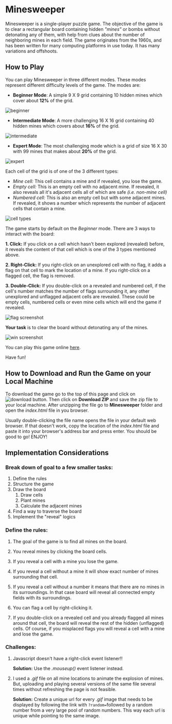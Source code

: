# Minesweeper

Minesweeper is a single-player puzzle game. The objective of the game is to clear a rectangular board containing hidden *"mines"* or bombs without detonating any of them, with help from clues about the number of neighboring mines in each field. The game originates from the 1960s, and has been written for many computing platforms in use today. It has many variations and offshoots.

## How to Play
You can play Minesweeper in three different modes. These modes represent different difficulty levels of the game. The modes are:

- __Beginner Mode__: A simple 9 X 9 grid containing 10 hidden mines which cover about **12%** of the grid.

![beginner](images/beginner-screenshot.png)

- __Intermediate Mode__: A more challenging 16 X 16 grid containing 40 hidden mines which covers about **16%** of the grid.

![intermediate](images/intermediate-screenshot.png)

- __Expert Mode__: The most challenging mode which is a grid of size 16 X 30 with 99 mines that makes about **20%** of the grid.

![expert](images/expert-screenshot.png)

Each cell of the grid is of one of the 3 different types:

- *Mine cell:* This cell contains a mine and if revealed, you lose the game.
- *Empty cell:* This is an empty cell with no adjacent mine. If revealed, it also reveals all it's adjacent cells all of which are safe *(i.e. non-mine cell)*
- *Numbered cell:* This is also an empty cell but with some adjacent mines. If revealed, it shows a number which represents the number of adjacent cells that contain a mine.

![cell types](images/cell-types.png)

The game starts by default on the *Beginner* mode. There are 3 ways to interact with the board:

**1. Click:** If you click on a cell which hasn't been explored (revealed) before, it reveals the content of that cell which is one of the 3 types mentioned above.

**2. Right-Click:** If you right-click on an unexplored cell with no flag, it adds a flag on that cell to mark the location of a mine. If you right-click on a flagged cell, the flag is removed.

**3. Double-Click:** If you double-click on a revealed and numbered cell, if the cell's number matches the number of flags surrounding it, any other unexplored and unflagged adjacent cells are revealed. These could be empty cells, numbered cells or even mine cells which will end the game if revealed.

![flag screenshot](images/flag-screenshot.png)

**Your task** is to clear the board without detonating any of the mines.

![win screenshot](images/win-screenshot.png)


You can play this game online [here](https://alijy.github.io/Minesweeper/). 

Have fun!


## How to Download and Run the Game on your Local Machine
To download the game go to the top of this page and click on ![download button](images/download-link.png). Then click on **Download ZIP** and save the zip file to your local machine. After unzipping the file go to **Minesweeper** folder and open the *index.html* file in you browser. 

Usually double-clicking the file name opens the file in your default web browser. If that doesn't work, copy the location of the *index.html* file and paste it into your browser's address bar and press enter. You should be good to go! ENJOY!


## Implementation Considerations

### Break down of goal to a few smaller tasks:

1. Define the rules
2. Structure the game
3. Draw the board
	1. Draw cells
	2. Plant mines
	3. Calculate the adjacent mines
7. Find a way to traverse the board
8. Implement the "reveal" logics


### Define the rules:

1. The goal of the game is to find all mines on the board.

2. You reveal mines by clicking the board cells.

3. If you reveal a cell with a mine you lose the game.
4. If you reveal a cell without a mine it will show exact number of mines surrounding that cell.
5. If you reveal a cell without a number it means that there are no mines in its surroundings. In that case board will reveal all connected empty fields with its surroundings.
6. You can flag a cell by right-clicking it.
7. If you double-click on a revealed cell and you already flagged all mines around that cell, the board will reveal the rest of the hidden (unflagged) cells. Of course, if you misplaced flags you will reveal a cell with a mine and lose the game.

### Challenges:

1. Javascript doesn't have a right-click event listener!!

	**Solution:** Use the *.mouseup()* event listener instead.

2. I used a *.gif* file on all mine locations to animate the explosion of mines. But, uploading and playing several versions of the same file several times without refreshing the page is not feasible.

	**Solution:** Create a unique url for every *.gif* image that needs to be displayed by following the link with ```?random=```followed by a random number from a very large pool of random numbers. This way each url is unique while pointing to the same image.



<!--## TODO
- ~~fix the *Play Again?* button~~
- ~~fix the flagged cells issue~~
- ~~implement the mine count down~~
- ~~implement the timer~~
- ~~implement **rule 7** above~~
- ~~add explosion animation~~
- replace numbers with pictures
- ~~add audio~~
- ~~add media query~~
-->

